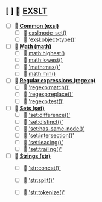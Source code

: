 ## [ ] 📂 __[EXSLT](https://github.com/mdn/content/blob/main/files/en-us/web/exslt/index.html)__
   - [ ] 📂 __[Common \(exsl\)](https://github.com/mdn/content/blob/main/files/en-us/web/exslt/exsl/index.html)__
     - [ ] 📄 [exsl:node\-set\(\)](https://github.com/mdn/content/blob/main/files/en-us/web/exslt/exsl/node-set/index.html)
     - [ ] 📄 ['exsl:object\-type\(\)'](https://github.com/mdn/content/blob/main/files/en-us/web/exslt/exsl/object-type/index.html)
   - [ ] 📂 __[Math \(math\)](https://github.com/mdn/content/blob/main/files/en-us/web/exslt/math/index.html)__
     - [ ] 📄 [math:highest\(\)](https://github.com/mdn/content/blob/main/files/en-us/web/exslt/math/highest/index.html)
     - [ ] 📄 [math:lowest\(\)](https://github.com/mdn/content/blob/main/files/en-us/web/exslt/math/lowest/index.html)
     - [ ] 📄 ['math:max\(\)'](https://github.com/mdn/content/blob/main/files/en-us/web/exslt/math/max/index.html)
     - [ ] 📄 [math:min\(\)](https://github.com/mdn/content/blob/main/files/en-us/web/exslt/math/min/index.html)
   - [ ] 📂 __[Regular expressions \(regexp\)](https://github.com/mdn/content/blob/main/files/en-us/web/exslt/regexp/index.html)__
     - [ ] 📄 ['regexp:match\(\)'](https://github.com/mdn/content/blob/main/files/en-us/web/exslt/regexp/match/index.html)
     - [ ] 📄 ['regexp:replace\(\)'](https://github.com/mdn/content/blob/main/files/en-us/web/exslt/regexp/replace/index.html)
     - [ ] 📄 ['regexp:test\(\)'](https://github.com/mdn/content/blob/main/files/en-us/web/exslt/regexp/test/index.html)
   - [ ] 📂 __[Sets \(set\)](https://github.com/mdn/content/blob/main/files/en-us/web/exslt/set/index.html)__
     - [ ] 📄 ['set:difference\(\)'](https://github.com/mdn/content/blob/main/files/en-us/web/exslt/set/difference/index.html)
     - [ ] 📄 ['set:distinct\(\)'](https://github.com/mdn/content/blob/main/files/en-us/web/exslt/set/distinct/index.html)
     - [ ] 📄 ['set:has\-same\-node\(\)'](https://github.com/mdn/content/blob/main/files/en-us/web/exslt/set/has-same-node/index.html)
     - [ ] 📄 ['set:intersection\(\)'](https://github.com/mdn/content/blob/main/files/en-us/web/exslt/set/intersection/index.html)
     - [ ] 📄 ['set:leading\(\)'](https://github.com/mdn/content/blob/main/files/en-us/web/exslt/set/leading/index.html)
     - [ ] 📄 ['set:trailing\(\)'](https://github.com/mdn/content/blob/main/files/en-us/web/exslt/set/trailing/index.html)
   - [ ] 📂 __[Strings \(str\)](https://github.com/mdn/content/blob/main/files/en-us/web/exslt/str/index.html)__
     - [ ] 📄 ['str:concat\(\)'](https://github.com/mdn/content/blob/main/files/en-us/web/exslt/str/concat/index.html)
     - [ ] 📄 ['str:split\(\)'](https://github.com/mdn/content/blob/main/files/en-us/web/exslt/str/split/index.html)
     - [ ] 📄 ['str:tokenize\(\)'](https://github.com/mdn/content/blob/main/files/en-us/web/exslt/str/tokenize/index.html)

